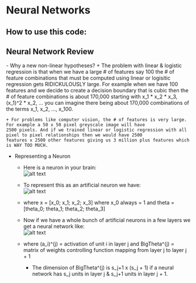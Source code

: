 Neural Networks
===============

<h2>How to use this code:</h2>

<h2>Neural Network Review</h2>
  - Why a new non-linear hypotheses?
    + The problem with linear & logistic regression is that when we have a large # of features say 100 the # of feature combinations that must be computed using linear or logisitic regression gets RIDICKULOUSLY large. For example when we have 100 features and we decide to create a decision boundary that is cubic then
    the # of feature combinations is about 170,000 starting with x_1 * x_2 * x_3, (x_1)^2 * x_2, ... you can imagine there being
    about 170,000 combinations of the terms x_1, x_2, ..., x_100.

    + For problems like computer vision, the # of features is very large. For example a 50 x 50 pixel greyscale image will have 
    2500 pixels. And if we trained linear or logistic regression with all pixel to pixel relationships then we would have 2500
    features x 2500 other features giving us 3 million plus features which is WAY TOO MUCH.

  - Representing a Neuron
    + Here is a neuron in your brain:  
    ![alt text](https://raw.github.com/quinnliu/MachineLearning/master/imagesForExplanation/LabeledNeuron.jpg)

    + To represent this as an artificial neuron we have:  
    ![alt text](https://raw.github.com/quinnliu/MachineLearning/master/imagesForExplanation/ArtificialNeuronModel.jpg)

    + where x = [x_0; x_1; x_2; x_3] where x_0 always = 1 and theta = [theta_0; theta_1; theta_2; theta_3]

    + Now if we have a whole bunch of artificial neurons in a few layers we get a neural network like:  
    ![alt text](https://raw.github.com/quinnliu/MachineLearning/master/imagesForExplanation/NeuralNetwork.jpg)

    + where (a_i)^(j) = activation of unit i in layer j and BigTheta^(j) = matrix of weights controlling function mapping from layer j to layer j + 1
      - The dimension of BigTheta^(j) is s_j+1 x (s_j + 1) if a neural network has s_j units in layer j & s_j+1 units in layer j + 1.

